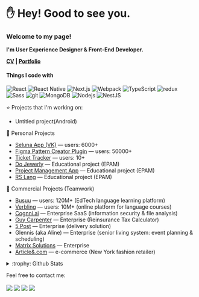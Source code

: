 <h1>✋ Hey! Good to see you.</h1>

<p>
  <b>
    <h3>Welcome to my page!</h3>
    <p>I'm User Experience Designer & Front-End Developer.</p>
    <p>
      <a href="https://mrdoker1.github.io/rsschool-cv/">CV</a> | <a href="https://mrdoker1.github.io/portfolio">Portfolio</a>
    </p>
  </b>
  <h4>Things I code with</h4>
<p>
  <img alt="React" src="https://img.shields.io/badge/-React-45b8d8?style=flat-square&logo=react&logoColor=white" />
  <img alt="React Native" src="https://img.shields.io/badge/-React%20Native-61DAFB?style=flat-square&logo=react&logoColor=white" />
  <img alt="Next.js" src="https://img.shields.io/badge/-Next.js-000000?style=flat-square&logo=nextdotjs&logoColor=white" />
  <img alt="Webpack" src="https://img.shields.io/badge/-Webpack-8DD6F9?style=flat-square&logo=webpack&logoColor=white" /> 
  <img alt="TypeScript" src="https://img.shields.io/badge/-TypeScript-007ACC?style=flat-square&logo=typescript&logoColor=white" />
  <img alt="redux" src="https://img.shields.io/badge/-Redux-764ABC?style=flat-square&logo=redux&logoColor=white" />
  <img alt="Sass" src="https://img.shields.io/badge/-Sass-CC6699?style=flat-square&logo=sass&logoColor=white" />
  <img alt="git" src="https://img.shields.io/badge/-Git-F05032?style=flat-square&logo=git&logoColor=white" />
  <img alt="MongoDB" src="https://img.shields.io/badge/-MongoDB-13aa52?style=flat-square&logo=mongodb&logoColor=white" />
  <img alt="Nodejs" src="https://img.shields.io/badge/-Nodejs-43853d?style=flat-square&logo=Node.js&logoColor=white" />
  <img alt="NestJS" src="https://img.shields.io/badge/-NestJS-E0234E?style=flat-square&logo=nestjs&logoColor=white" />
</p>

:star: Projects that I'm working on:
- Untitled project(Android)

🚀 Personal Projects
- [Seluna App (VK)](https://vk.com/app53429194) — users: 6000+
- [Figma Pattern Creator Plugin](https://www.figma.com/community/plugin/1062828640232861563/Pattern-Creator) — users: 50000+
- [Ticket Tracker](https://chromewebstore.google.com/detail/ticket-tracker-belarusian/hhjmegjfobpppiioidccddjiigejbmjj) — users: 10+
- [Do Jewerly](https://mrdoker1.github.io/dojewerly_client) — Educational project (EPAM)
- [Project Management App](https://github.com/Mrdoker1/project-management-app) — Educational project (EPAM)
- [RS Lang](https://github.com/Mrdoker1/rslang) — Educational project (EPAM)

💼 Commercial Projects (Teamwork)
- [Busuu](https://www.busuu.com/) — users: 120M+ (EdTech language learning platform)
- [Verbling](https://www.verbling.com/) — users: 10M+ (online platform for language courses)
- [Cognni.ai](https://www.cognni.ai/) — Enterprise SaaS (information security & file analysis)
- [Guy Carpenter](https://www.guycarp.com/) — Enterprise (Reinsurance Tax Calculator)
- [5 Post](https://fivepost.ru/) — Enterprise (delivery solution)
- Glennis (aka Aline) — Enterprise (senior living system: event planning & scheduling)
- [Matrix Solutions](https://www.matrixformedia.com/) — Enterprise
- [Article&.com](https://www.articleand.com/) — e-commerce (New York fashion retailer)

<details>
<summary>:trophy: Github Stats</summary>
<img src="https://bad-apple-github-readme.vercel.app/api?show_bg=1&username=Mrdoker1">
<img src="https://github-profile-trophy.vercel.app/?username=Mrdoker1">
</details>

Feel free to contact me:
<br><br>
[<img src="https://img.shields.io/badge/Telegram-mdreg_by-28a8ea">](https://t.me/mdreg_by)
[<img src="https://img.shields.io/badge/Linkedin-kubic-informational">](https://linkedin.com/in/kubic)
[<img src="https://img.shields.io/badge/Email-mdreg-orange">](mailto:fixrapdok@gmail.com)
[<img src="https://img.shields.io/badge/Portfolio-mdreg-success">](https://mrdoker1.github.io/portfolio/?path=main)
